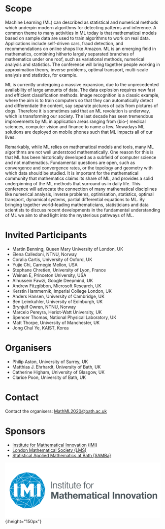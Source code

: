 # Scope
Machine Learning (ML) can described as statistical and numerical methods which underpin modern algorithms for detecting patterns and inference. A common theme to many activities in ML today is that mathematical models based on sample data are used to train algorithms to work on real data. Applications include self-driven cars, fraud detection, and recommendations on online shops like Amazon. ML is an emerging field in mathematics, combining hitherto largely separated branches of mathematics under one roof, such as variational methods, numerical analysis and statistics. The conference will bring together people working in approximation theory, inverse problems, optimal transport, multi-scale analysis and statistics, for example. 
 
ML is currently undergoing a massive expansion, due to the unprecedented availability of large amounts of data. The data explosion requires new fast and efficient classification methods. Image recognition is a classic example, where the aim is to train computers so that they can automatically detect and differentiate the content, say separate pictures of cats from pictures of dogs. Therefore it is sometimes said that an ML revolution is  underway, which is transforming our society. The last decade has seen tremendous improvements by ML in application areas ranging from (bio-) medical sciences, computer vision and finance to name a few. Nowadays ML solutions are deployed on mobile phones such that ML impacts all of our lives. 
  
Remarkably, while ML relies on mathematical models and tools, many ML algorithms are not well understood mathematically. One reason for this is that ML has been historically developed as a subfield of computer science and not mathematics. Fundamental questions are open, such as convergence and convergence rates, or the topology and geometry with which data should be studied. It is important for the mathematical community that mathematics claims its share of ML, and provides a solid underpinning of the ML methods that surround us in daily life. This conference will advocate the connection of many mathematical disciplines like numerical analysis, inverse problems, optimisation, statistics, optimal transport, dynamical systems, partial differential equations to ML. By bringing together world-leading mathematicians, statisticians and data scientists to discuss recent developments in the fundamental understanding of ML we aim to shed light into the mysterious pathways of ML.

# Invited Participants
- Martin Benning, Queen Mary University of London, UK
- Elena Calledoni, NTNU, Norway
- Coralia Cartis, University of Oxford, UK
- Yujie Chi, Carnegie Mellon, USA
- Stephane Chretien, University of Lyon, France
- Weinan E, Princeton University, USA
- Alhussein Fawzi, Google Deepmind, UK
- Andrew Fitzgibbon, Microsoft Research, UK
- Kerstin Hammernik, Imperial College London, UK
- Anders Hansen, University of Cambridge, UK
- Ben Leimkuhler, University of Edinburgh, UK
- Brynjulf Owren, NTNU, Norway
- Marcelo Pereyra, Heriot-Watt University, UK
- Spencer Thomas, National Physical Laboratory, UK
- Matt Thorpe, University of Manchester, UK
- Jong Chul Ye, KAIST, Korea

# Organisers
- Philip Aston, University of Surrey, UK
- Matthias J. Ehrhardt, University of Bath, UK
- Catherine Higham, University of Glasgow, UK
- Clarice Poon, University of Bath, UK

# Contact
Contact the organisers: [MathML2020@bath.ac.uk](MathML2020@bath.ac.uk)

# Sponsors
- [Institute for Mathematical Innovation (IMI)](https://www.bath.ac.uk/research-institutes/institute-for-mathematical-innovation/)
- [London Mathematical Society (LMS)](https://www.lms.ac.uk/)
- [Statistical Applied Mathematics at Bath (SAMBa)](http://www.bath.ac.uk/centres-for-doctoral-training/epsrc-centre-for-doctoral-training-in-statistical-applied-mathematics-samba/)

![IMI](logo_imi.png){:height="150px"}
